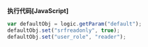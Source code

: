 <p class="panel-title"><b>执行代码[JavaScript]</b></p>

```javascript
var defaultObj = logic.getParam("default");
defaultObj.set("srfreadonly", true);
defaultObj.set("user_role", "reader");
```
